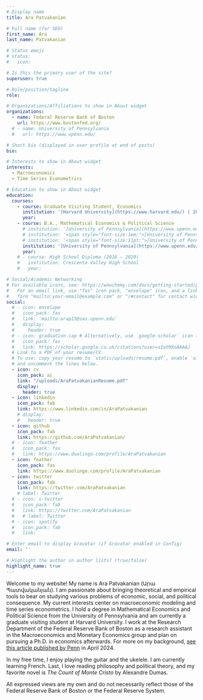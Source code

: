 ```yaml
---
# Display name
title: Ara Patvakanian

# Full name (for SEO)
first_name: Ara
last_name: Patvakanian

# Status emoji
# status:
#   icon:

# Is this the primary user of the site?
superuser: true

# Role/position/tagline
role: 

# Organizations/Affiliations to show in About widget
organizations:
  - name: Federal Reserve Bank of Boston
    url: https://www.bostonfed.org/
  # - name: University of Pennsylvania
  #   url: https://www.upenn.edu/

# Short bio (displayed in user profile at end of posts)
bio: 

# Interests to show in About widget
interests:
  - Macroeconomics
  - Time Series Econometrics

# Education to show in About widget
education:
  courses:
    - course: Graduate Visiting Student, Economics
      institution: '[Harvard University](https://www.harvard.edu/) | 2025'
      year:
    - course: B.A., Mathematical Economics & Political Science
      # institution: '[University of Pennsylvania](https://www.upenn.edu/) (2024)'
      # institution: '<span style="font-size:1em;">[University of Pennsylvania](https://www.upenn.edu/)&nbsp; &nbsp; &nbsp; &nbsp; &nbsp; &nbsp; &nbsp; &nbsp; &nbsp; &nbsp; &nbsp; &nbsp; &nbsp; &nbsp; &nbsp; &nbsp; &nbsp; &nbsp; &nbsp; &nbsp; &nbsp; &nbsp; &nbsp; &#8239; &#8239; &#8239; 2024</span>'
      # institution: '<span style="font-size:11pt;">[University of Pennsylvania](https://www.upenn.edu/) | 2024</span>'
      institution: '[University of Pennsylvania](https://www.upenn.edu/) | 2024'
      year: 
    # - course: High School Diploma (2016 – 2020)
    #   institution: Crescenta Valley High School
    #   year:

# Social/Academic Networking
# For available icons, see: https://wowchemy.com/docs/getting-started/page-builder/#icons
#   For an email link, use "fas" icon pack, "envelope" icon, and a link in the
#   form "mailto:your-email@example.com" or "/#contact" for contact widget.
social:
  # - icon: envelope
  #   icon_pack: fas
  #   link: 'mailto:arap15@sas.upenn.edu'
  #   display:
  #     header: true
  # - icon: graduation-cap # Alternatively, use `google-scholar` icon from `ai` icon pack
  #   icon_pack: fas
  #   link: https://scholar.google.co.uk/citations?user=sIwtMXoAAAAJ
  # Link to a PDF of your resume/CV.
  # To use: copy your resume to `static/uploads/resume.pdf`, enable `ai` icons in `params.yaml`,
  # and uncomment the lines below.
  - icon: cv
    icon_pack: ai
    link: "/uploads/AraPatvakanianResume.pdf"
    display:
      header: true
  - icon: linkedin
    icon_pack: fab
    link: https://www.linkedin.com/in/AraPatvakanian
    # display:
    #   header: true
  - icon: github
    icon_pack: fab
    link: https://github.com/AraPatvakanian/
  # - icon: feather
  #   icon_pack: fas
  #   link: https://www.duolingo.com/profile/AraPatvakanian
  - icon: feather
    icon_pack: fas
    link: https://www.duolingo.com/profile/AraPatvakanian
  - icon: twitter
    icon_pack: fab
    link: https://twitter.com/AraPatvakanian
    # label: Twitter
  # - icon: x-twitter
  #   icon_pack: fab
  #   link: https://twitter.com/AraPatvakanian
  #   # label: Twitter
  # - icon: spotify
  #   icon_pack: fab
  #   link: 

# Enter email to display Gravatar (if Gravatar enabled in Config)
email: ''

# Highlight the author in author lists? (true/false)
highlight_name: true
---
```


Welcome to my website! My name is Ara Patvakanian (Արա Պատվականյան). I am passionate about bringing theoretical and empirical tools to bear on studying various problems of economic, social, and political consequence. My current interests center on macroeconomic modeling and time series econometrics. I hold a degree in Mathematical Economics and Political Science from the University of Pennsylvania and am currently a graduate visiting student at Harvard University. I work at the Research Department of the Federal Reserve Bank of Boston as a research assistant in the Macroeconomics and Monetary Economics group and plan on pursuing a Ph.D. in economics afterwards. For more on my background, [see this article published by Penn](https://penntoday.upenn.edu/news/who-what-why-ara-patvakanian) in April 2024. 
<!-- {style="text-align: justify;"} -->

In my free time, I enjoy playing the guitar and the ukelele. I am currently learning French. Last, I love reading philosophy and political theory, and my favorite novel is *The Count of Monte Cristo* by Alexandre Dumas.
<!-- {style="text-align: justify;"} -->

All expressed views are my own and do not necessarily reflect those of the Federal Reserve Bank of Boston or the Federal Reserve System.
<!-- {style="text-align: justify;"} -->